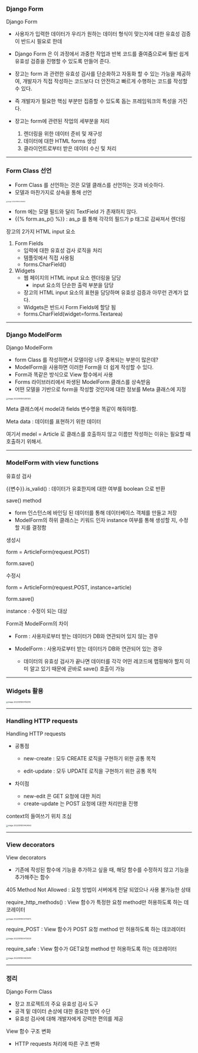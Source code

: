 ### Django Form 

 

Django Form 

- 사용자가 입력한 데이터가 우리가 원하는 데이터 형식이 맞는지에 대한 유효성 검증이 반드시 필요로 한데 

- Django Form 은 이 과정에서 과중한 작업과 반복 코드를 줄여줌으로써 훨씬 쉽게 유효성 검증을 진행할 수 있도록 만들어 준다.
- 장고는 form 과 관련한 유효성 검사를 단순화하고 자동화 할 수 있는 가능을 제공하여, 개발자가 직접 작성하는 코드보다 더 안전하고 빠르게 수행하는 코드를 작성할 수 있다.
- 즉 개발자가 필요한 핵심 부분만 집중할 수 있도록 돕는 프레임워크의 특성을 가진다.
- 장고는 form에 관련된 작업의 세부분을 처리
  1. 렌더링을 위한 데이터 준비 및 재구성
  2. 데이터에 대한 HTML forms 생성
  3. 클라이언트로부터 받은 데이터 수신 및 처리





---



### Form Class 선언



- Form Class 를 선언하는 것은 모델 클래스를 선언하는 것과 비슷하다.
- 모델과 마찬가지로 상속을 통해 선언

<img src="Django_test_3.assets/image-20220919002256458.png" alt="image-20220919002256458" style="zoom:25%;" />

- form 에는 모델 필드와 달리 TextField 가 존재하지 않다.
- {{% form.as_p() %}} : as_p 를 통해 각각의 필드가 p 태그로 감싸져서 렌더링





장고의 2가지 HTML input 요소 

1. Form Fields
   - 입력에 대한 유효성 검사 로직을 처리
   - 템플릿에서 직접 사용됨
   - forms.CharField()
2. Widgets
   - 웹 페이지의 HTML input 요소 렌더링을 담당
     - input 요소의 단순한 출력 부분을 담당
   - 장고의 HTML input 요소의 표현을 담당하며 유효성 검증과 아무런 관계가 없다.
   - Widgets은 반드시 Form Fields에 할당 됨
   - forms.CharField(widget=forms.Textarea)





---



### Django ModelForm



Django ModelForm 

- form Class 를 작성하면서 모델이랑 너무 중복되는 부분이 많은데?
- ModelForm을 사용하면 이러한 Form을 더 쉽게 작성할 수 있다.
- Form과 똑같은 방식으로 View 함수에서 사용
- Forms 라이브러리에서 파생된 ModelForm 클래스를 상속받음
- 어떤 모델을 기반으로 form을 작성할 것인지에 대한 정보를 Meta 클래스에 지정



<img src="Django_test_3.assets/image-20220919002951925.png" alt="image-20220919002951925" style="zoom:33%;" />

Meta 클래스에서 model과 fields 변수명을 똑같이 해줘야함.



Meta data : 데이터를 표현하기 위한 데이터



여기서 medel = Article 로 클래스를 호출하지 않고 이름만 작성하는 이유는 필요할 때 호출하기 위해서.



---



### ModelForm with view functions



유효성 검사

{{변수}}.is_valid() : 데이터가 유효한지에 대한 여부를 boolean 으로 반환 



save() method

- form 인스턴스에 바인딩 된 데이터를 통해 데이터베이스 객체를 만들고 저장
- ModelForm의 하위 클래스는 키워드 인자 instance 여부를 통해 생성할 지, 수정할 지를 결정함



생성시 

form = ArticleForm(request.POST)

form.save()



수정시

form = ArticleForm(request.POST, instance=article)

form.save()



instance : 수정이 되는 대상



Form과 ModelForm의 차이

- Form : 사용자로부터 받는 데이터가 DB와 연관되어 있지 않는 경우 

- ModelForm : 사용자로부터 받는 데이터가 DB와 연관되어 있는 경우

  - 데이터의 유효성 검사가 끝나면 데이터를 각각 어떤 레코드에 맵핑해야 할지 이미 알고 있기 때문에 곧바로 save() 호출이 가능

  

  

---



### Widgets 활용



<img src="Django_test_3.assets/image-20220919004156318.png" alt="image-20220919004156318" style="zoom:33%;" />





---



### Handling HTTP requests



Handling HTTP requests

- 공통점

  - new-create : 모두 CREATE 로직을 구현하기 위한 공통 목적

  - edit-update : 모두 UPDATE 로직을 구현하기 위한 공통 목적

- 차이점

  - new-edit 은 GET 요청에 대한 처리
  - create-update 는 POST 요청에 대한 처리만을 진행

  

context의 들여쓰기 위치 조심

 

<img src="Django_test_3.assets/image-20220919004424642.png" alt="image-20220919004424642" style="zoom:33%;" />



---



### View decorators



View decorators

- 기존에 작성된 함수에 기능을 추가하고 싶을 때, 해당 함수를 수정하지 않고 기능을 추가해주는 함수



405 Method Not Allowed : 요청 방법이 서버에게 전달 되었으나 사용 불가능한 상태



require_http_methods() : View 함수가 특정한 요청 method만 허용하도록 하는 데코레이터

<img src="Django_test_3.assets/image-20220919004700875.png" alt="image-20220919004700875" style="zoom:33%;" />





require_POST : View 함수가 POST 요청 method 만 허용하도록 하는 데코레이터

<img src="Django_test_3.assets/image-20220919004750030.png" alt="image-20220919004750030" style="zoom:33%;" />



require_safe : View 함수가 GET요청 method 만 허용하도록 하는 데코레이터

<img src="Django_test_3.assets/image-20220919004829455.png" alt="image-20220919004829455" style="zoom:33%;" />



---



### 정리 



Django Form Class

* 장고 프로젝트의 주요 유효성 검사 도구
* 공격 밑 데이터 손상에 대한 중요한 방어 수단
* 유효성 검사에 대해 개발자에게 강력한 편의를 제공



View 함수 구조 변화

- HTTP requests 처리에 따른 구조 변화